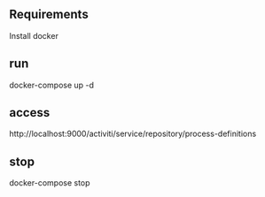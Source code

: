 ## Requirements
Install docker

## run
docker-compose up -d

## access
http://localhost:9000/activiti/service/repository/process-definitions

## stop 
docker-compose stop
